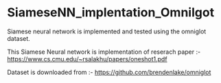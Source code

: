 # SiameseNN_implentation_Omnilgot
Siamese neural network is implemented and tested using the omniglot dataset.

This Siamese Neural network is implementation of reserach paper :- https://www.cs.cmu.edu/~rsalakhu/papers/oneshot1.pdf

Dataset is downloaded from :- https://github.com/brendenlake/omniglot


